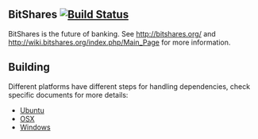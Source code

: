 BitShares [![Build Status](https://travis-ci.org/vikramrajkumar/bitshares.png)](https://travis-ci.org/vikramrajkumar/bitshares)
------------------
BitShares is the future of banking. See http://bitshares.org/ and http://wiki.bitshares.org/index.php/Main_Page for more information.

Building
------------------
Different platforms have different steps for handling dependencies, check specific documents
for more details:

* [Ubuntu](https://github.com/BitShares/bitshares/blob/master/BUILD_UBUNTU.md)
* [OSX](https://github.com/BitShares/bitshares/blob/master/BUILD_OSX.md)
* [Windows](https://github.com/BitShares/bitshares/blob/master/BUILD_WIN32.md)
